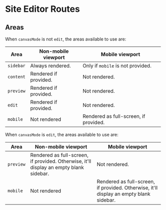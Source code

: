 # Site Editor Routes

## Areas

When `canvasMode` is not `edit`, the areas available to use are:

| Area      | Non-mobile viewport   | Mobile viewport                       |
| --------- | --------------------- | ------------------------------------- |
| `sidebar` | Always rendered.      | Only if `mobile` is not provided.     |
| `content` | Rendered if provided. | Not rendered.                         |
| `preview` | Rendered if provided. | Not rendered.                         |
| `edit`    | Rendered if provided. | Not rendered.                         |
| `mobile`  | Not rendered          | Rendered as full-screen, if provided. |

When `canvasMode` is `edit`, the areas available to use are:

| Area      | Non-mobile viewport                                                                    | Mobile viewport                                                                        |
| --------- | -------------------------------------------------------------------------------------- | -------------------------------------------------------------------------------------- |
| `preview` | Rendered as full-screen, if provided. Otherwise, it'll display an empty blank sidebar. | Not rendered.                                                                          |
| `mobile`  | Not rendered                                                                           | Rendered as full-screen, if provided. Otherwise, it'll display an empty blank sidebar. |
